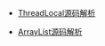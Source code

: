 * [ThreadLocal源码解析](https://juejin.im/post/5cf75a995188254628166745)

* [ArrayList源码解析](https://juejin.im/post/5cff43346fb9a07eb55f5283)
